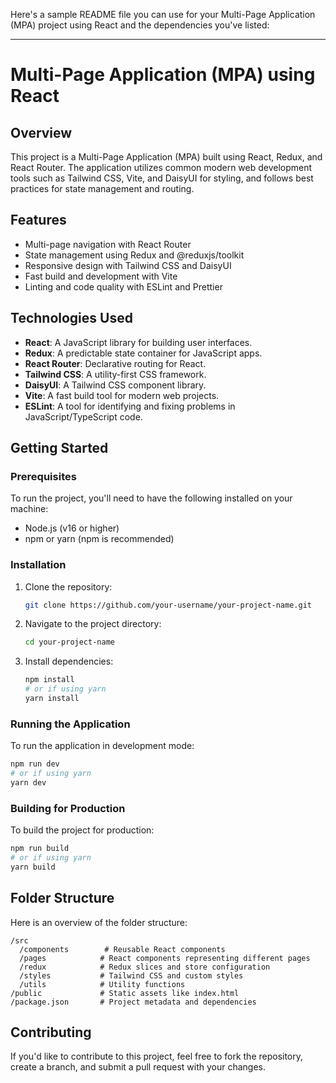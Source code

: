 Here's a sample README file you can use for your Multi-Page Application (MPA) project using React and the dependencies you've listed:

---

# Multi-Page Application (MPA) using React

## Overview
This project is a Multi-Page Application (MPA) built using React, Redux, and React Router. The application utilizes common modern web development tools such as Tailwind CSS, Vite, and DaisyUI for styling, and follows best practices for state management and routing.

## Features
- Multi-page navigation with React Router
- State management using Redux and @reduxjs/toolkit
- Responsive design with Tailwind CSS and DaisyUI
- Fast build and development with Vite
- Linting and code quality with ESLint and Prettier

## Technologies Used
- **React**: A JavaScript library for building user interfaces.
- **Redux**: A predictable state container for JavaScript apps.
- **React Router**: Declarative routing for React.
- **Tailwind CSS**: A utility-first CSS framework.
- **DaisyUI**: A Tailwind CSS component library.
- **Vite**: A fast build tool for modern web projects.
- **ESLint**: A tool for identifying and fixing problems in JavaScript/TypeScript code.

## Getting Started

### Prerequisites
To run the project, you'll need to have the following installed on your machine:
- Node.js (v16 or higher)
- npm or yarn (npm is recommended)

### Installation

1. Clone the repository:
   ```bash
   git clone https://github.com/your-username/your-project-name.git
   ```

2. Navigate to the project directory:
   ```bash
   cd your-project-name
   ```

3. Install dependencies:
   ```bash
   npm install
   # or if using yarn
   yarn install
   ```

### Running the Application

To run the application in development mode:

```bash
npm run dev
# or if using yarn
yarn dev
```

### Building for Production

To build the project for production:

```bash
npm run build
# or if using yarn
yarn build
```


## Folder Structure
Here is an overview of the folder structure:

```
/src
  /components        # Reusable React components
  /pages            # React components representing different pages
  /redux            # Redux slices and store configuration
  /styles           # Tailwind CSS and custom styles
  /utils            # Utility functions
/public             # Static assets like index.html
/package.json       # Project metadata and dependencies
```

## Contributing
If you'd like to contribute to this project, feel free to fork the repository, create a branch, and submit a pull request with your changes.

